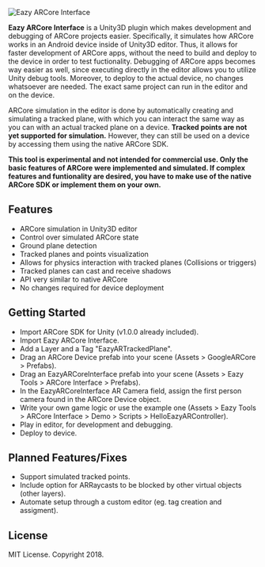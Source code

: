 ![Eazy ARCore Interface](http://i65.tinypic.com/2z8tc43.png)

**Eazy ARCore Interface** is a Unity3D plugin which makes development and debugging of ARCore projects easier. Specifically, it simulates how ARCore works in an Android device inside of Unity3D editor. Thus, it allows for faster development of ARCore apps, without the need to build and deploy to the device in order to test fuctionality. Debugging of ARCore apps becomes way easier as well, since  executing directly in the editor allows you to utilize Unity debug tools. Moreover, to deploy to the actual device, no changes whatsoever are needed. The exact same project can run in the editor and on the device.

ARCore simulation in the editor is done by automatically creating and simulating a tracked plane, with which you can interact the same way as you can with an actual tracked plane on a device. **Tracked points are not yet supported for simulation.** However, they can still be used on a device by accessing them using the native ARCore SDK.

**This tool is experimental and not intended for commercial use. Only the basic features of ARCore were implemented and simulated. If complex features and funtionality are desired, you have to make use of the native ARCore SDK or implement them on your own.**

## Features
- ARCore simulation in Unity3D editor
- Control over simulated ARCore state
- Ground plane detection
- Tracked planes and points visualization
- Allows for physics interaction with tracked planes (Collisions or triggers)
- Tracked planes can cast and receive shadows
- API very similar to native ARCore
- No changes required for device deployment

## Getting Started
- Import ARCore SDK for Unity (v1.0.0 already included).
- Import Eazy ARCore Interface.
- Add a Layer and a Tag "EazyARTrackedPlane".
- Drag an ARCore Device prefab into your scene (Assets > GoogleARCore > Prefabs).
- Drag an EazyARCoreInterface prefab into your scene (Assets > Eazy Tools > ARCore Interface > Prefabs).
- In the EazyARCoreInterface AR Camera field, assign the first person camera found in the ARCore Device object.
- Write your own game logic or use the example one (Assets > Eazy Tools > ARCore Interface > Demo > Scripts > HelloEazyARController).
- Play in editor, for development and debugging.
- Deploy to device.

## Planned Features/Fixes
- Support simulated tracked points.
- Include option for ARRaycasts to be blocked by other virtual objects (other layers).
- Automate setup through a custom editor (eg. tag creation and assigment).

## License
MIT License. Copyright 2018.
